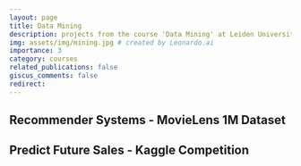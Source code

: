 ```yaml
---
layout: page
title: Data Mining
description: projects from the course 'Data Mining' at Leiden University
img: assets/img/mining.jpg # created by Leonardo.ai
importance: 3
category: courses
related_publications: false
giscus_comments: false
redirect:
---
```


## Recommender Systems - MovieLens 1M Dataset



## Predict Future Sales - Kaggle Competition


